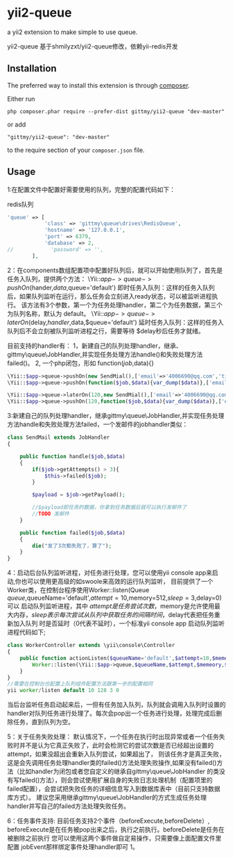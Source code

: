 yii2-queue
==========
a yii2 extension to make simple to use queue.

yii2-queue 基于shmilyzxt/yii2-queue修改，依赖yii-redis开发

Installation
------------

The preferred way to install this extension is through [composer](http://getcomposer.org/download/).

Either run

```
php composer.phar require --prefer-dist gittmy/yii2-queue "dev-master"
```

or add

```
"gittmy/yii2-queue": "dev-master"
```

to the require section of your `composer.json` file.


Usage
-----

1:在配置文件中配置好需要使用的队列，完整的配置代码如下：

redis队列
```php
'queue' => [
            'class' => 'gittmy\queue\drives\RedisQueue',
            'hostname' => '127.0.0.1',
            'port' => 6379,
            'database' => 2,
//            'password' => '',
        ],
```

2：在components数组配置项中配置好队列后，就可以开始使用队列了，首先是任务入队列，提供两个方法：
\Yii::$app->queue->pushOn($hander,$data,$queue='default')
即时任务入队列：这样的任务入队列后，如果队列监听在运行，那么任务会立刻进入ready状态，可以被监听进程执行。
该方法有3个参数，第一个为任务处理handler，第二个为任务数据，第三个为队列名称，默认为 default。
\Yii::$app->queue->laterOn($delay,$handler,$data,$queue='default')
延时任务入队列：这样的任务入队列后不会立刻被队列监听进程之行，需要等待 $delay秒后任务才就绪。

目前支持的handler有：
 1，新建自己的队列处理handler，继承、gittmy\queue\JobHandler,并实现任务处理方法handle()和失败处理方法failed()。
 2, 一个php闭包，形如 function($job,$data){}

```php
\Yii::$app->queue->pushOn(new SendMial(),['email'=>'4006690@qq.com','title'=>'test','content'=>'email test'],'email');
\Yii::$app->queue->pushOn(function($job,$data){var_dump($data)},['email'=>'4006690@qq.com','title'=>'test','content'=>'email test'],'email');

\Yii::$app->queue->laterOn(120,new SendMial(),['email'=>'4006690@qq.com','title'=>'test','content'=>'email test'],'email');
\Yii::$app->queue->pushOn(120,function($job,$data){var_dump($data)},['email'=>'4006690@qq.com','title'=>'test','content'=>'email test'],'email');
```

3:新建自己的队列处理handler，继承gittmy\queue\JobHandler,并实现任务处理方法handle和失败处理方法failed，一个发邮件的jobhandler类似：

```php
class SendMail extends JobHandler
{

    public function handle($job,$data)
    {
        if($job->getAttempts() > 3){
            $this->failed($job);
        }

        $payload = $job->getPayload();

        //$payload即任务的数据，你拿到任务数据后就可以执行发邮件了
        //TODO 发邮件
    }

    public function failed($job,$data)
    {
        die("发了3次都失败了，算了");
    }
}
```

4：启动后台队列监听进程，对任务进行处理，您可以使用yii console app来启动,你也可以使用更高级的如swoole来高效的运行队列监听，
目前提供了一个Worker类，在控制台程序使用Worker::listen(Queue $queue,$queueName='default',$attempt=10,$memory=512,$sleep=3,$delay=0)可以
启动队列监听进程，其中  $attempt是任务尝试次数，$memory是允许使用最大内存，$sleep表示每次尝试从队列中获取任务的间隔时间，$delay代表把任务重新加入队列
时是否延时（0代表不延时），一个标准yii console app 启动队列监听进程代码如下;

```php
class WorkerController extends \yii\console\Controller
{
    public function actionListen($queueName='default',$attempt=10,$memeory=128,$sleep=3 ,$delay=0){
        Worker::listen(\Yii::$app->queue,$queueName,$attempt,$memeory,$sleep,$delay);
    }
}
//需要在控制台也配置上队列组件配置方法跟第一步的配置相同
yii worker/listen default 10 128 3 0
```

当后台监听任务启动起来后，一但有任务加入队列，队列就会调用入队列时设置的handler对队列任务进行处理了。每次会pop出一个任务进行处理，处理完成后删除任务，直到队列为空。

5：关于任务失败处理：
默认情况下，一个任务在执行时出现异常或者一个任务失败时并不是认为它真正失败了，此时会检测它的尝试次数是否已经超出设置的attempt，如果没超出会重新入队列尝试，如果超出了，
则该任务才是真正失败，这是会先调用任务处理handler类的failed()方法处理失败操作,如果没有failed()方法（比如handler为闭包或者您自定义的继承自gittmy\queue\JobHandler
的类没有写failed()方法），则会尝试使用扩展自身的失败日志处理机制（配置项里的failed配置），会尝试把失败任务的详细信息写入到数据库表中（目前只支持数据库方式）。
建议您采用继承gittmy\queue\JobHandler的方式生成任务处理handler并写自己的failed方法处理失败任务。


6：任务事件支持:
目前任务支持2个事件（beforeExecute,beforeDelete）, beforeExecute是在任务被pop出来之后，执行之前执行。beforeDelete是任务在被删除之前执行
您可以使用这两个事件做自定易操作，只需要像上面配置文件里配置 jobEvent那样绑定事件处理handler即可 1。
